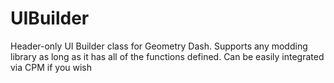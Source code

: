 # UIBuilder

Header-only UI Builder class for Geometry Dash. Supports any modding library as long as it has all of the functions defined. Can be easily integrated via CPM if you wish